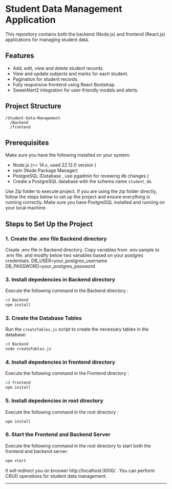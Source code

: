 
# Student Data Management Application
This repository contains both the backend (Node.js) and frontend (React.js) applications for managing student data.

## Features
- Add, edit, view and delete student records.
- View and update subjects and marks for each student.
- Pagination for student records.
- Fully responsive frontend using React Bootstrap.
- SweetAlert2 integration for user-friendly modals and alerts.

## Project Structure
```
/Student-Data-Management
  /Backend
  /frontend
```

## Prerequisites
Make sure you have the following installed on your system:
- Node.js (>= 14.x, used 22.12.0 version )
- npm (Node Package Manager)
- PostgreSQL (Database , use pgadmin for revewing db changes )
- Create a PostgreSQL database with the schema name `student_db`.

Use Zip folder to execute project.
If you are using the zip folder directly, follow the steps below to set up the project and ensure everything is running correctly. Make sure you have PostgreSQL installed and running on your local machine.

## Steps to Set Up the Project

### 1. Create the .env file Backend directory
Create .env file in Backend directory.
Copy variables from .env.sample to .env file.
and modify below two variables based on your postgres credentials.
DB_USER=your_postgres_username
DB_PASSWORD=your_postgres_password

### 3. Install depedencies in Backend directory
Execute the following command in the Backend directory :
```bash
cd Backend
npm install
```
### 3. Create the Database Tables
Run the `createTables.js` script to create the necessary tables in the database:
```bash
cd Backend
node createTables.js
```
### 4. Install depedencies in frontend directory
Execute the following command in the Frontend directory :
```bash
cd frontend
npm install
```
### 5. Install depedencies in root directory
Execute the following command in the root directory :
```bash
npm install
```
### 6. Start the Frontend and Backend Server
Execute the following command in the root directory to start both the frontend and backend server:
```bash
npm start
```
It will redirect you on broswer http://localhost:3000/ .
You can perform CRUD operations for student data management.

---

